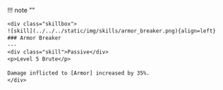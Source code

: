 !!! note ""

    <div class="skillbox">
    ![skill](../../../static/img/skills/armor_breaker.png){align=left}
    ### Armor Breaker
    ---
    <div class="skill">Passive</div>
    <p>Level 5 Brute</p>

    Damage inflicted to [Armor] increased by 35%.
    </div>
